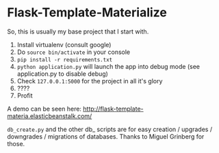 Flask-Template-Materialize
====

So, this is usually my base project that I start with.

1. Install virtualenv (consult google)
2. Do `source bin/activate` in your console
3. `pip install -r requirements.txt`
4. `python application.py` will launch the app into debug mode (see application.py to disable debug)
5. Check `127.0.0.1:5000` for the project in all it's glory
6. ????
7. Profit


A demo can be seen here: http://flask-template-materia.elasticbeanstalk.com/


`db_create.py` and the other db_ scripts are for easy creation / upgrades / downgrades / migrations of databases.  Thanks to Miguel Grinberg for those.
